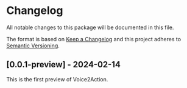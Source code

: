 # Changelog
All notable changes to this package will be documented in this file.

The format is based on [Keep a Changelog](http://keepachangelog.com/en/1.0.0/)
and this project adheres to [Semantic Versioning](http://semver.org/spec/v2.0.0.html).

<!-- Headers should be listed in this order: Added, Changed, Deprecated, Removed, Fixed, Security -->

## [0.0.1-preview] - 2024-02-14

This is the first preview of Voice2Action.

<!-- ## [0.1.0] - YYYY-MM-DD

### Added 
- List what new features were added

### Changed 
- List changes in existing functionality

### Deprecated 
- List soon-to-be removed features

### Removed 
- List removed features

### Fixed 
- List any bug fixes

### Security 
- List vulnerabilities -->